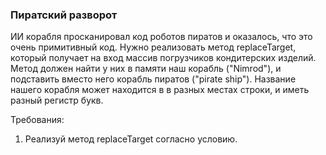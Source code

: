 
### Пиратский разворот

ИИ корабля просканировал код роботов пиратов и оказалось, что это очень примитивный код.
Нужно реализовать метод replaceTarget, который получает на вход массив погрузчиков кондитерских изделий.
Метод должен найти у них в памяти наш корабль (&quot;Nimrod&quot;), и подставить вместо него корабль пиратов (&quot;pirate ship&quot;).
Название нашего корабля может находится в в разных местах строки, и иметь разный регистр букв.


Требования:
1.	Реализуй метод replaceTarget согласно условию.


